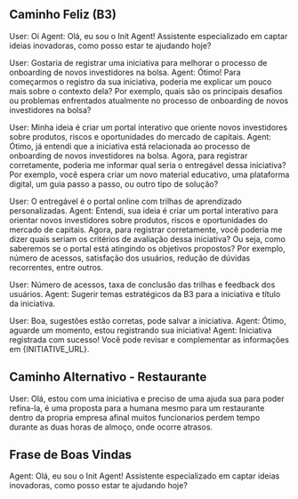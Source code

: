 ## Caminho Feliz (B3)

User: Oi
Agent: Olá, eu sou o Init Agent! Assistente especializado em captar ideias inovadoras, como posso estar te ajudando hoje?

User: Gostaria de registrar uma iniciativa para melhorar o processo de onboarding de novos investidores na bolsa.
Agent: Ótimo! Para começarmos o registro da sua iniciativa, poderia me explicar um pouco mais sobre o contexto dela? Por exemplo, quais são os principais desafios ou problemas enfrentados atualmente no processo de onboarding de novos investidores na bolsa?

User: Minha ideia é criar um portal interativo que oriente novos investidores sobre produtos, riscos e oportunidades do mercado de capitais.
Agent: Ótimo, já entendi que a iniciativa está relacionada ao processo de onboarding de novos investidores na bolsa. Agora, para registrar corretamente, poderia me informar qual seria o entregável dessa iniciativa? Por exemplo, você espera criar um novo material educativo, uma plataforma digital, um guia passo a passo, ou outro tipo de solução?

User: O entregável é o portal online com trilhas de aprendizado personalizadas.
Agent: Entendi, sua ideia é criar um portal interativo para orientar novos investidores sobre produtos, riscos e oportunidades do mercado de capitais. Agora, para registrar corretamente, você poderia me dizer quais seriam os critérios de avaliação dessa iniciativa? Ou seja, como saberemos se o portal está atingindo os objetivos propostos? Por exemplo, número de acessos, satisfação dos usuários, redução de dúvidas recorrentes, entre outros.

User: Número de acessos, taxa de conclusão das trilhas e feedback dos usuários.
Agent: Sugerir temas estratégicos da B3 para a iniciativa e título da iniciativa.

User: Boa, sugestões estão corretas, pode salvar a iniciativa.
Agent: Ótimo, aguarde um momento, estou registrando sua iniciativa!
Agent: Iniciativa registrada com sucesso! Você pode revisar e complementar as informações em {INITIATIVE_URL}.

## Caminho Alternativo - Restaurante
User: Olá, estou com uma iniciativa e preciso de uma ajuda sua para poder refina-la, é uma proposta para a humana mesmo para um restaurante dentro da propria empresa afinal muitos funcionarios perdem tempo durante as duas horas de almoço, onde ocorre atrasos.

## Frase de Boas Vindas

Agent: Olá, eu sou o Init Agent! Assistente especializado em captar ideias inovadoras, como posso estar te ajudando hoje?
